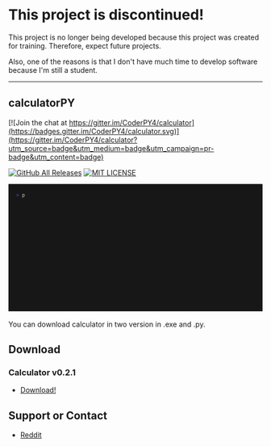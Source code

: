 # This project is discontinued!
This project is no longer being developed because this project was created for training. Therefore, expect future projects.

Also, one of the reasons is that I don't have much time to develop software because I'm still a student.

---
## calculatorPY

[![Join the chat at https://gitter.im/CoderPY4/calculator](https://badges.gitter.im/CoderPY4/calculator.svg)](https://gitter.im/CoderPY4/calculator?utm_source=badge&utm_medium=badge&utm_campaign=pr-badge&utm_content=badge)

[![GitHub All Releases](https://img.shields.io/github/downloads/CoderPY4/calculator/total?logo=Nuke)](https://github.com/CoderPY4/calculator/releases) [![MIT LICENSE](https://img.shields.io/github/license/CoderPY4/calculator)](https://github.com/CoderPY4/calculator/blob/master/LICENSE)

![calculatorPY preview](preview.gif)

You can download calculator in two version in .exe and .py.

## Download

### Calculator v0.2.1

- [Download!](https://github.com/CoderPY4/calculator/releases)

## Support or Contact

- [Reddit](https://reddit.com/AndriOS13)


